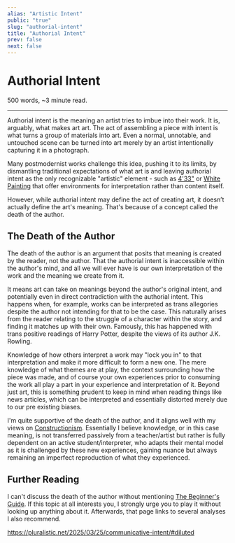 ```yaml
---
alias: "Artistic Intent"
public: "true"
slug: "authorial-intent"
title: "Authorial Intent"
prev: false
next: false
---
```

<script setup>
import { data } from '../../git.data.ts';
import { useData } from 'vitepress';
const pageData = useData();
</script>
<h1 class="p-name">Authorial Intent</h1>
<p>500 words, ~3 minute read. <span v-html="data[`site/${pageData.page.value.relativePath}`]" /></p>
<hr/>

Authorial intent is the meaning an artist tries to imbue into their work. It is, arguably, what makes art art. The act of assembling a piece with intent is what turns a group of materials into art. Even a normal, unnotable, and untouched scene can be turned into art merely by an artist intentionally capturing it in a photograph.

Many postmodernist works challenge this idea, pushing it to its limits, by dismantling traditional expectations of what art is and leaving authorial intent as the only recognizable "artistic" element - such as [4'33"](https://www.moma.org/calendar/exhibitions/1386) or [White Painting](https://www.moma.org/audio/playlist/40/639) that offer environments for interpretation rather than content itself.

However, while authorial intent may define the act of creating art, it doesn’t actually define the art's meaning. That's because of a concept called the death of the author.

## The Death of the Author

The death of the author is an argument that posits that meaning is created by the reader, not the author. That the authorial intent is inaccessible within the author's mind, and all we will ever have is our own interpretation of the work and the meaning we create from it.

It means art can take on meanings beyond the author's original intent, and potentially even in direct contradiction with the authorial intent. This happens when, for example, works can be interpreted as trans allegories despite the author not intending for that to be the case. This naturally arises from the reader relating to the struggle of a character within the story, and finding it matches up with their own. Famously, this has happened with trans positive readings of Harry Potter, despite the views of its author J.K. Rowling.

Knowledge of how others interpret a work may "lock you in" to that interpretation and make it more difficult to form a new one. The mere knowledge of what themes are at play, the context surrounding how the piece was made, and of course your own experiences prior to consuming the work all play a part in your experience and interpretation of it. Beyond just art, this is something prudent to keep in mind when reading things like news articles, which can be interpreted and essentially distorted merely due to our pre existing biases.

I'm quite supportive of the death of the author, and it aligns well with my views on [Constructionism](/garden/constructionism/index.md). Essentially I believe knowledge, or in this case meaning, is not transferred passively from a teacher/artist but rather is fully dependent on an active student/interpreter, who adapts their mental model as it is challenged by these new experiences, gaining nuance but always remaining an imperfect reproduction of what they experienced.

## Further Reading

I can't discuss the death of the author without mentioning [The Beginner's Guide](/garden/the-beginner-s-guide/index.md). If this topic at all interests you, I strongly urge you to play it without looking up anything about it. Afterwards, that page links to several analyses I also recommend.

https://pluralistic.net/2025/03/25/communicative-intent/#diluted